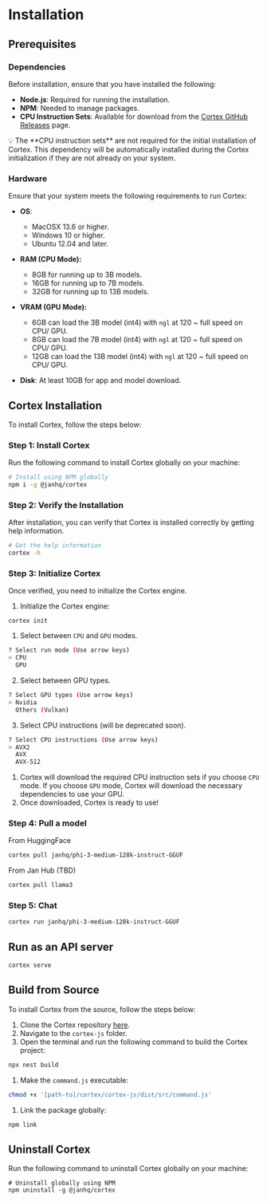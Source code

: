 # Installation

## Prerequisites

### **Dependencies**

Before installation, ensure that you have installed the following:

- **Node.js**: Required for running the installation.
- **NPM**: Needed to manage packages.
- **CPU Instruction Sets**: Available for download from the [Cortex GitHub Releases](https://github.com/janhq/cortex/releases) page.

<aside>
💡 The **CPU instruction sets** are not required for the initial installation of Cortex. This dependency will be automatically installed during the Cortex initialization if they are not already on your system.

</aside>

### **Hardware**

Ensure that your system meets the following requirements to run Cortex:

- **OS**:
  - MacOSX 13.6 or higher.
  - Windows 10 or higher.
  - Ubuntu 12.04 and later.
- **RAM (CPU Mode):**
  - 8GB for running up to 3B models.
  - 16GB for running up to 7B models.
  - 32GB for running up to 13B models.
- **VRAM (GPU Mode):**

  - 6GB can load the 3B model (int4) with `ngl` at 120 ~ full speed on CPU/ GPU.
  - 8GB can load the 7B model (int4) with `ngl` at 120 ~ full speed on CPU/ GPU.
  - 12GB can load the 13B model (int4) with `ngl` at 120 ~ full speed on CPU/ GPU.

- **Disk**: At least 10GB for app and model download.

## Cortex Installation

To install Cortex, follow the steps below:

### Step 1: Install Cortex

Run the following command to install Cortex globally on your machine:

```bash
# Install using NPM globally
npm i -g @janhq/cortex
```

### Step 2: Verify the Installation

After installation, you can verify that Cortex is installed correctly by getting help information.

```bash
# Get the help information
cortex -h
```

### Step 3: Initialize Cortex

Once verified, you need to initialize the Cortex engine.

1. Initialize the Cortex engine:

```
cortex init
```

1. Select between `CPU` and `GPU` modes.

```bash
? Select run mode (Use arrow keys)
> CPU
  GPU
```

2. Select between GPU types.

```bash
? Select GPU types (Use arrow keys)
> Nvidia
  Others (Vulkan)
```

3. Select CPU instructions (will be deprecated soon).

```bash
? Select CPU instructions (Use arrow keys)
> AVX2
  AVX
  AVX-512
```

1. Cortex will download the required CPU instruction sets if you choose `CPU` mode. If you choose `GPU` mode, Cortex will download the necessary dependencies to use your GPU.
2. Once downloaded, Cortex is ready to use!

### Step 4: Pull a model

From HuggingFace

```bash
cortex pull janhq/phi-3-medium-128k-instruct-GGUF
```

From Jan Hub (TBD)

```bash
cortex pull llama3
```

### Step 5: Chat

```bash
cortex run janhq/phi-3-medium-128k-instruct-GGUF
```

## Run as an API server

```bash
cortex serve
```

## Build from Source

To install Cortex from the source, follow the steps below:

1. Clone the Cortex repository [here](https://github.com/janhq/cortex/tree/dev).
2. Navigate to the `cortex-js` folder.
3. Open the terminal and run the following command to build the Cortex project:

```bash
npx nest build
```

1. Make the `command.js` executable:

```bash
chmod +x '[path-to]/cortex/cortex-js/dist/src/command.js'
```

1. Link the package globally:

```bash
npm link
```

## Uninstall Cortex

Run the following command to uninstall Cortex globally on your machine:

```
# Uninstall globally using NPM
npm uninstall -g @janhq/cortex
```

